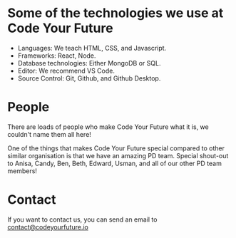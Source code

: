 # Some of the technologies we use at Code Your Future

- Languages: We teach HTML, CSS, and Javascript.
- Frameworks: React, Node.
- Database technologies: Either MongoDB or SQL.
- Editor: We recommend VS Code.
- Source Control: Git, Github, and Github Desktop.

# People

There are loads of people who make Code Your Future what it is, we couldn't name them all here!

One of the things that makes Code Your Future special compared to other similar organisation is that we have an amazing PD team. Special shout-out to Anisa, Candy, Ben, Beth, Edward, Usman, and all of our other PD team members!

# Contact

If you want to contact us, you can send an email to contact@codeyourfuture.io
